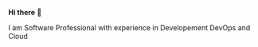  **Hi there** 👋 

 I am Software Professional with experience in Developement DevOps and Cloud 

<!---
This is a ✨ special ✨ repository because its `README.md` (this file) appears on your GitHub profile.
You can click the Preview link to take a look at your changes.
--->
